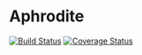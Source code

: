 # Aphrodite


[![Build Status](https://travis-ci.org/SarahJessica/manager.svg?branch=master)](https://travis-ci.org/SarahJessica/manager)
[![Coverage Status](https://coveralls.io/repos/SarahJessica/manager/badge.svg)](https://coveralls.io/r/SarahJessica/manager)
